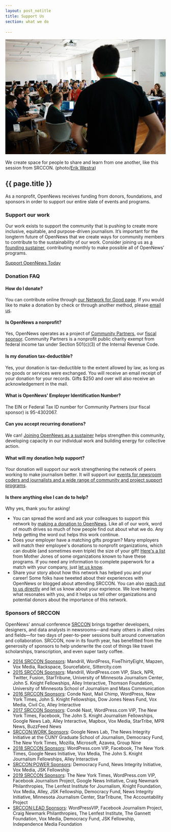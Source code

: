 ```yaml
---
layout: post_notitle
title: Support Us
section: what we do

---
```

<img src="/media/img/srccon-supporters.jpg" class="topline">
<p class="caption">We create space for people to share and learn from one another, like this session from SRCCON. (photo/<a href="http://www.westraco.com/">Erik Westra</a>)</p>

<h2>{{ page.title }}</h2>
<p class="bodybig">As a nonprofit, OpenNews receives funding from donors, foundations, and sponsors in order to support our entire slate of events and programs.</p>

### Support our work

Our work exists to support the community that is pushing to create more inclusive, equitable, and purpose-driven journalism. It’s important for the longterm future of OpenNews that we create ways for community members to contribute to the sustainability of our work. Consider joining us as [a founding sustainer](https://opennews.networkforgood.com/), contributing monthly to make possible all of OpenNews’ programs.

<a id="faq" class="sidebar-button" href="https://opennews.networkforgood.com/">Support OpenNews Today</a>

### Donation FAQ
#### How do I donate?
You can contribute online through [our Network for Good page](https://opennews.networkforgood.com/). If you would like to make a donation by check or through another method, please [email us](mailto:info@opennews.org).

#### Is OpenNews a nonprofit?
Yes, OpenNews operates as a project of [Community Partners](https://communitypartners.org/), our [fiscal sponsor](https://www.councilofnonprofits.org/tools-resources/fiscal-sponsorship-nonprofits). Community Partners is a nonprofit public charity exempt from federal income tax under Section 501(c)(3) of the Internal Revenue Code.

#### Is my donation tax-deductible?
Yes, your donation is tax-deductible to the extent allowed by law, as long as no goods or services were exchanged. You will receive an email receipt of your donation for your records. Gifts $250 and over will also receive an acknowledgement in the mail.

#### What is OpenNews' Employer Identification Number?
The EIN or Federal Tax ID number for Community Partners (our fiscal sponsor) is 95-4302067.

#### Can you accept recurring donations?
We can! [Joining OpenNews as a sustainer](https://opennews.networkforgood.com/) helps strengthen this community, developing capacity in our individual work and building energy for collective action.

#### What will my donation help support?
Your donation will support our work strengthening the network of peers working to make journalism better. It will support our [events for newsroom coders and journalists and a wide range of community and project support programs](/what). 

#### Is there anything else I can do to help?
Why yes, thank you for asking!

* You can spread the word and ask your colleagues to support this network by [making a donation to OpenNews](https://opennews.networkforgood.com/). Like all of our work, word of mouth drives so much of how people find out about what we do. Any help getting the word out helps this work continue.
* Does your employer have a matching gifts program? Many employers will match their employee's donations to nonprofit organizations, which can double (and sometimes even triple) the size of your gift! [Here's a list](https://www.motherjones.com/support/matching-gifts/) from Mother Jones of some organizations known to have these programs. If you need any information to complete paperwork for a match with your company, just [let us know](mailto:erika@opennews.org).
* Share your story about how this network has helped you and your career! Some folks have tweeted about their experiences with OpenNews or blogged about attending SRCCON. You can also [reach out to us directly](mailto:info@opennews.org) and let us know about your exprience. We love hearing what resonates with you, and it helps us tell other organizations and potential donors about the importance of this network.


### Sponsors of SRCCON

OpenNews' annual conference [SRCCON](https://srccon.org) brings together developers, designers, and data analysts in newsrooms—and many others in allied roles and fields—for two days of peer-to-peer sessions built around conversation and collaboration. SRCCON, now in its fourth year, has benefitted from the generosity of sponsors to help underwrite the cost of things like travel scholarships, transcription, and even super tasty coffee.

* [2014 SRCCON Sponsors](http://2014.srccon.org/sponsors/): Mandrill, WordPress, FiveThirtyEight, Mapzen, Vox Media, Rackspace, Sourcefabric, Sittercity.com
* [2015 SRCCON Sponsors](http://2015.srccon.org/sponsors/2015/): Mandrill, WordPress.com VIP, Slack, NPR, Twitter, Fusion, StarTribune, University of Minnesota Journalism Center, John S. Knight Fellowships, Alley Interactive, Thomson Foundation, University of Minnesota School of Journalism and Mass Communication
* [2016 SRCCON Sponsors](http://srccon.org/sponsors/): Conde Nast, Mail Chimp, WordPress, New York Times, John S. Knight Fellowships, Dow Jones News Fund, Vox Media, Civil Co, Alley Interactive
* [2017 SRCCON Sponsors](https://2017.srccon.org/sponsors/): Condé Nast, WordPress.com VIP, The New York Times, Facebook, The John S. Knight Journalism Fellowships, Google News Lab, Alley Interactive, Mapbox, Vox Media, StarTribe, MPR News, BuzzFeed News
* [SRCCON:WORK Sponsors](https://work.srccon.org/sponsors/): Google News Lab, The News Integrity Initiative at the CUNY Graduate School of Journalism, Democracy Fund, The New York Times, Mozilla, Microsoft, Azavea, Group Nine
* [2018 SRCCON Sponsors](https://2018.srccon.org/sponsors/): WordPress.com VIP, Facebook, The New York Times, Google News Initiative, Vox Media, The John S. Knight Journalism Fellowships, Alley Interactive
* [SRCCON:POWER Sponsors](https://power.srccon.org/sponsors/list/): Democracy Fund, News Integrity Initiative, Vox Media, JSK Fellowship
* [2019 SRCCON Sponsors](https://srccon.org/sponsors/): The New York Times, WordPress.com VIP, Facebook Journalism Project, Google News Initiative, Craig Newmark Philanthropies, The Lenfest Institute for Journalism, Knight Foundation, Vox Media, Alley, JSK Fellowship, Democracy Fund, News Integrity Initiative, Minnesota Journalism Center, StarTribune, The Accountability Project
* [SRCCON:LEAD Sponsors](https://lead.srccon.org/sponsors/): WordPressVIP, Facebook Journalism Project, Craig Newmark Philanthropies, The Lenfest Institute, The Gannett Foundation, Vox Media, Democracy Fund, JSK Fellowship, Independence Media Foundation
